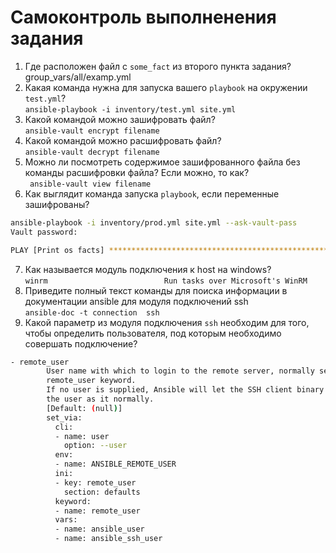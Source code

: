 # Самоконтроль выполненения задания

1. Где расположен файл с `some_fact` из второго пункта задания?  
group_vars/all/examp.yml  
2. Какая команда нужна для запуска вашего `playbook` на окружении `test.yml`?  
`ansible-playbook -i inventory/test.yml site.yml`  
3. Какой командой можно зашифровать файл?  
`ansible-vault encrypt filename`  
4. Какой командой можно расшифровать файл?  
`ansible-vault decrypt filename`
5. Можно ли посмотреть содержимое зашифрованного файла без команды расшифровки файла? Если можно, то как?  
` ansible-vault view filename`
6. Как выглядит команда запуска `playbook`, если переменные зашифрованы?  
```bash
ansible-playbook -i inventory/prod.yml site.yml --ask-vault-pass
Vault password:

PLAY [Print os facts] *******************************************************************************
```
7. Как называется модуль подключения к host на windows?  
`winrm                          Run tasks over Microsoft's WinRM`  
8. Приведите полный текст команды для поиска информации в документации ansible для модуля подключений ssh  
`ansible-doc -t connection  ssh`
9. Какой параметр из модуля подключения `ssh` необходим для того, чтобы определить пользователя, под которым необходимо совершать подключение?  
```bash
- remote_user
        User name with which to login to the remote server, normally set by the
        remote_user keyword.
        If no user is supplied, Ansible will let the SSH client binary choose
        the user as it normally.
        [Default: (null)]
        set_via:
          cli:
          - name: user
            option: --user
          env:
          - name: ANSIBLE_REMOTE_USER
          ini:
          - key: remote_user
            section: defaults
          keyword:
          - name: remote_user
          vars:
          - name: ansible_user
          - name: ansible_ssh_user
```
